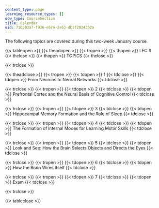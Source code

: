```yaml
---
content_type: page
learning_resource_types: []
ocw_type: CourseSection
title: Calendar
uid: 71b503a7-f936-e676-2e63-db5f2024362a
---
```


The following topics are covered during this two-week January course.

{{< tableopen >}}
{{< theadopen >}}
{{< tropen >}}
{{< thopen >}}
LEC #
{{< thclose >}}
{{< thopen >}}
TOPICS
{{< thclose >}}

{{< trclose >}}

{{< theadclose >}}
{{< tropen >}}
{{< tdopen >}}
1
{{< tdclose >}}
{{< tdopen >}}
From Neurons to Neural Networks
{{< tdclose >}}

{{< trclose >}}
{{< tropen >}}
{{< tdopen >}}
2
{{< tdclose >}}
{{< tdopen >}}
Prefrontal Cortex and the Neural Basis of Cognitive Control
{{< tdclose >}}

{{< trclose >}}
{{< tropen >}}
{{< tdopen >}}
3
{{< tdclose >}}
{{< tdopen >}}
Hippocampal Memory Formation and the Role of Sleep
{{< tdclose >}}

{{< trclose >}}
{{< tropen >}}
{{< tdopen >}}
4
{{< tdclose >}}
{{< tdopen >}}
The Formation of Internal Modes for Learning Motor Skills
{{< tdclose >}}

{{< trclose >}}
{{< tropen >}}
{{< tdopen >}}
5
{{< tdclose >}}
{{< tdopen >}}
Look and See: How the Brain Selects Objects and Directs the Eyes
{{< tdclose >}}

{{< trclose >}}
{{< tropen >}}
{{< tdopen >}}
6
{{< tdclose >}}
{{< tdopen >}}
How the Brain Wires Itself
{{< tdclose >}}

{{< trclose >}}
{{< tropen >}}
{{< tdopen >}}
7
{{< tdclose >}}
{{< tdopen >}}
Exam
{{< tdclose >}}

{{< trclose >}}

{{< tableclose >}}